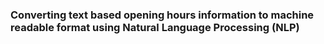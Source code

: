 ### Converting text based opening hours information to machine readable format using Natural Language Processing (NLP) 
